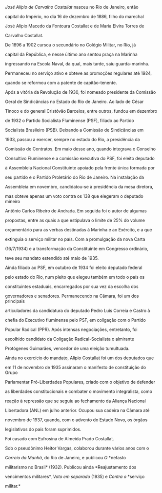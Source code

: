 

*José Alípio de Carvalho Costallat* nasceu no Rio de Janeiro, então

capital do Império, no dia 16 de dezembro de 1886, filho do marechal

José Alípio Macedo da Fontoura Costallat e de Maria Elvira Torres de

Carvalho Costallat.



De 1896 a 1902 cursou o secundário no Colégio Militar, no Rio, já

capital da República, e nesse último ano sentou praça na Marinha

ingressando na Escola Naval, da qual, mais tarde, saiu guarda-marinha.

Permaneceu no serviço ativo e obteve as promoções regulares até 1924,

quando se reformou com a patente de capitão-tenente.



Após a vitória da Revolução de 1930, foi nomeado presidente da Comissão

Geral de Sindicâncias no Estado do Rio de Janeiro. Ao lado de César

Tinoco e do general Cristóvão Barcelos, entre outros, fundou em dezembro

de 1932 o Partido Socialista Fluminense (PSF), filiado ao Partido

Socialista Brasileiro (PSB). Deixando a Comissão de Sindicâncias em

1933, passou a exercer, sempre no estado do Rio, a presidência da

Comissão de Contratos. Em maio desse ano, quando integrava o Conselho

Consultivo Fluminense e a comissão executiva do PSF, foi eleito deputado

à Assembleia Nacional Constituinte apoiado pela frente única formada por

seu partido e o Partido Proletário do Rio de Janeiro. Na instalação da

Assembleia em novembro, candidatou-se à presidência da mesa diretora,

mas obteve apenas um voto contra os 138 que elegeram o deputado mineiro

Antônio Carlos Ribeiro de Andrada. Em seguida foi o autor de algumas

propostas, entre as quais a que estipulava o limite de 25% do volume

orçamentário para as verbas destinadas à Marinha e ao Exército, e a que

extinguia o serviço militar no país. Com a promulgação da nova Carta

(16/7/1934) e a transformação da Constituinte em Congresso ordinário,

teve seu mandato estendido até maio de 1935.



Ainda filiado ao PSF, em outubro de 1934 foi eleito deputado federal

pelo estado do Rio, num pleito que elegeu também em todo o país os

constituintes estaduais, encarregados por sua vez da escolha dos

governadores e senadores. Permanecendo na Câmara, foi um dos principais

articuladores da candidatura do deputado Pedro Luís Correia e Castro à

chefia do Executivo fluminense pelo PSF, em coligação com o Partido

Popular Radical (PPR). Após intensas negociações, entretanto, foi

escolhido candidato da Coligação Radical-Socialista o almirante

Protógenes Guimarães, vencedor de uma eleição tumultuada.



Ainda no exercício do mandato, Alípio Costallat foi um dos deputados que

em 11 de novembro de 1935 assinaram o manifesto de constituição do Grupo

Parlamentar Pró-Liberdades Populares, criado com o objetivo de defender

as liberdades constitucionais e combater o movimento integralista, como

reação à repressão que se seguiu ao fechamento da Aliança Nacional

Libertadora (ANL) em julho anterior. Ocupou sua cadeira na Câmara até

novembro de 1937, quando, com o advento do Estado Novo, os órgãos

legislativos do país foram suprimidos.



Foi casado com Eufrosina de Almeida Prado Costallat.



Sob o pseudônimo Heitor Vargas, colaborou durante vários anos com o

*Correio da* *Manhã*, do Rio de Janeiro, e publicou *O* *nefasto

militarismo no Brasil* (1932). Publicou ainda *Reajustamento dos

vencimentos militares*, *Voto em separado* (1935) e *Contra o* *serviço

militar.*



